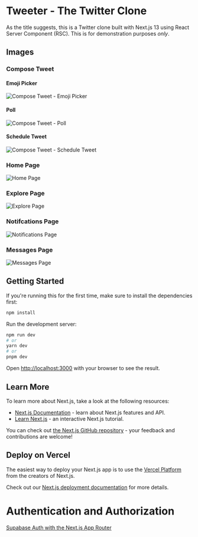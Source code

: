 # Tweeter - The Twitter Clone

As the title suggests, this is a Twitter clone built with Next.js 13 using React Server Component (RSC). This is for demonstration purposes *only*.

## Images

### Compose Tweet

#### Emoji Picker

![Compose Tweet - Emoji Picker](docs/images/emoji-picker.png)

#### Poll

![Compose Tweet - Poll](docs/images/tweet-poll.png)

#### Schedule Tweet

![Compose Tweet - Schedule Tweet](docs/images/schedule-tweet.png)

### Home Page

![Home Page](docs/images/home-page.png)

### Explore Page

![Explore Page](docs/images/explore-page.png)

### Notifcations Page

![Notifications Page](docs/images/notifications-page.png)

### Messages Page

![Messages Page](docs/images/messages-page.png)

## Getting Started

If you're running this for the first time, make sure to install the dependencies first:

```bash
npm install
```

Run the development server:

```bash
npm run dev
# or
yarn dev
# or
pnpm dev
```

Open [http://localhost:3000](http://localhost:3000) with your browser to see the result.

## Learn More

To learn more about Next.js, take a look at the following resources:

- [Next.js Documentation](https://nextjs.org/docs) - learn about Next.js features and API.
- [Learn Next.js](https://nextjs.org/learn) - an interactive Next.js tutorial.

You can check out [the Next.js GitHub repository](https://github.com/vercel/next.js/) - your feedback and contributions are welcome!

## Deploy on Vercel

The easiest way to deploy your Next.js app is to use the [Vercel Platform](https://vercel.com/new?utm_medium=default-template&filter=next.js&utm_source=create-next-app&utm_campaign=create-next-app-readme) from the creators of Next.js.

Check out our [Next.js deployment documentation](https://nextjs.org/docs/deployment) for more details.

# Authentication and Authorization

[Supabase Auth with the Next.js App Router](https://supabase.com/docs/guides/auth/auth-helpers/nextjs)